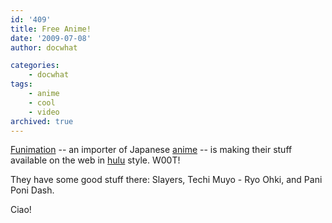 ```yaml
---
id: '409'
title: Free Anime!
date: '2009-07-08'
author: docwhat

categories:
    - docwhat
tags:
    - anime
    - cool
    - video
archived: true
---
```


[Funimation](http://funimation.com/video/) -- an importer of Japanese
[anime](http://en.wikipedia.org/wiki/Anime) -- is making their stuff available
on the web in [hulu](http://hulu.com/) style. W00T!

They have some good stuff there: Slayers, Techi Muyo - Ryo Ohki, and Pani Poni
Dash.

<!-- more -->

Ciao!
